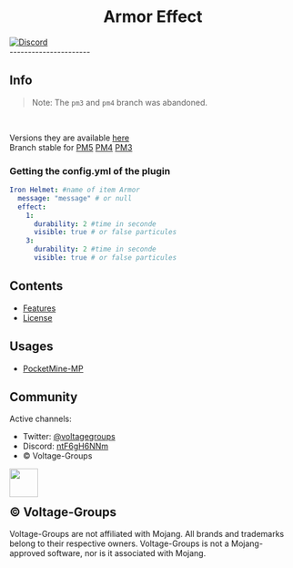 <h1 align="center">Armor Effect</h1>
<a href="https://discord.gg/ntF6gH6NNm"><img src="https://img.shields.io/discord/814507789656784898?label=discord&color=7289DA&logo=discord" alt="Discord" /></a>
<br/>
----------------------
<br/>

## Info

> Note: The `pm3` and `pm4` branch was abandoned.
<br/>

Versions they are available [here](https://github.com/Voltagegroups/ArmorEffect/releases/tag/stable)
<br/>
Branch stable
for [PM5](https://github.com/Voltagegroups/ArmorEffect/tree/pm5) [PM4](https://github.com/Voltagegroups/ArmorEffect/tree/pm4) [PM3](https://github.com/Voltagegroups/ArmorEffect/tree/pm)

### Getting the config.yml of the plugin

```YAML
Iron Helmet: #name of item Armor
  message: "message" # or null
  effect:
    1:
      durability: 2 #time in seconde
      visible: true # or false particules
    3:
      durability: 2 #time in seconde
      visible: true # or false particules
```

## Contents

- [Features](./FEATURES.md)
- [License](./LICENSE)

## Usages

* [PocketMine-MP](https://github.com/pmmp/PocketMine-MP)

## Community

Active channels:

- Twitter: [@voltagegroups](https://twitter.com/VoltageGroups?t=wSiFVaX5GiHx8Z-LmSC7iQ&s=09)
- Discord: [ntF6gH6NNm](https://discord.gg/ntF6gH6NNm)
- © Voltage-Groups

<div align="center">
  <img src="http://image.noelshack.com/fichiers/2021/39/5/1633118741-logo-no-background.png" height="50" width="50" align="left"></img>
</div>
<br/><br/>

## © Voltage-Groups

Voltage-Groups are not affiliated with Mojang. All brands and trademarks belong to their respective owners.
Voltage-Groups is not a Mojang-approved software, nor is it associated with Mojang.


